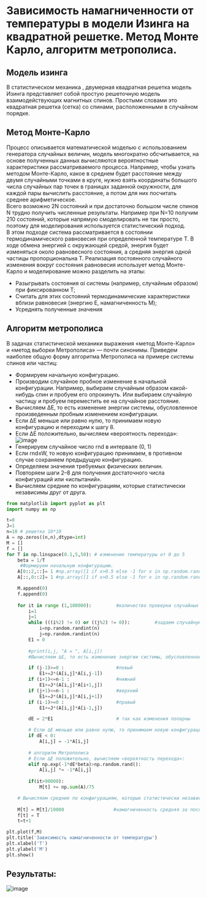 # Зависимость намагниченности от температуры в модели Изинга на квадратной решетке. Метод Монте Карло, алгоритм метрополиса.
## Модель изинга
В статистическом механика , двумерная квадратная решетка модель Изинга представляет собой простую решеточную модель взаимодействующих магнитных спинов.
Простыми словами это квадратная решетка (сетка) со спинами, расположенными в случайном порядке. 
## Метод Монте-Карло
Процесс описывается математической моделью с использованием генератора случайных величин, модель многократно обсчитывается, 
на основе полученных данных вычисляются вероятностные характеристики рассматриваемого процесса. Например, чтобы узнать методом Монте-Карло, 
какое в среднем будет расстояние между двумя случайными точками в круге, нужно взять координаты большого числа случайных пар точек в границах 
заданной окружности, для каждой пары вычислить расстояние, а потом для них посчитать среднее арифметическое.
</br>
Всего возможно 2N состояний и при достаточно большом числе спинов N трудно получить численные результаты. 
Например при N=10 получим 210 состояний, которые напрямую смоделировать не так просто, поэтому для моделирования используется статистический подход.
</br>
В этом подходе система рассматривается в состоянии термодинамического равновесия при определенной температуре T. 
В ходе обмена энергией с окружающей средой, энергия будет изменяться около равновесного состояния, а средняя энергия одной частицы пропорциональна T. Реализация постоянного случайного изменения вокруг состояния равновесия использует метод Монте-Карло и моделирование можно разделить на этапы:
</br>
* Разыгрывать состояния αi системы (например, случайным образом) при фиксированном T;
* Считать для этих состояний термодинамические характеристики вблизи равновесия (энергию E, намагниченность M);
* Усреднять полученные значения
## Алгоритм метрополиса
В задачах статистической механики выражения «метод Монте-Карло» и «метод выборки Метрополиса» — почти синонимы. 
Приведем наиболее общую форму алгоритма Метрополиса на примере системы спинов или частиц:
* Формируем начальную конфигурацию.
* Производим случайное пробное изменение в начальной конфигурации. Например, выбираем случайным образом какой-нибудь спин и пробуем его опрокинуть. Или выбираем случайную частицу и пробуем переместить ее на случайное расстояние.
* Вычисляем ∆Е, то есть изменение энергии системы, обусловленное произведенным пробным изменением конфигурации.
* Если ∆Е меньше или равно нулю, то принимаем новую конфигурацию и переходим к шагу 8.
* Если ∆Е положительно, вычисляем «вероятность перехода»:</br>
![image](https://user-images.githubusercontent.com/66952748/158302610-991ff0b4-8115-41b2-9a6e-740cb16f07b5.png)
* Генерируем случайное число rnd в интервале (0, 1)
* Если rnd≤W, то новую конфигурацию принимаем, в противном случае сохраняем предыдущую конфигурацию.
* Определяем значения требуемых физических величин.
* Повторяем шаги 2–8 для получения достаточного числа конфигураций или «испытаний».
* Вычисляем средние по конфигурациям, которые статистически независимы друг от друга.


```python
from matplotlib import pyplot as plt
import numpy as np 

t=0
J=1
n=10 # решетка 10*10
A = np.zeros((n,n),dtype=int)
M = []
f = []
for T in np.linspace(0.1,5,50): # изменение температуры от 0 до 5
    beta = 1/T
     #Формируем начальную конфигурацию.
    A[0::2,::]= 1 #np.array([1 if x>0.5 else -1 for x in np.random.rand(50)]).reshape((n//2,n))
    A[::,0::2]= 1 #np.array([1 if x>0.5 else -1 for x in np.random.rand(50)]).reshape((n,n//2))

    M.append(0)
    f.append(0)
    
    for it in range (1,100000):         #количество проверки случайных ячеек
        i=1
        j=1
        while (((i%2) != 0) or ((j%2) != 0)):         #задаем случайную ячейку
            i=np.random.randint(n)
            j=np.random.randint(n)
        E1 = 0                         
        
        #print(i,j, "A = ", A[i,j])
        #Вычисляем ∆Е, то есть изменение энергии системы, обусловленное произведенным пробным изменением конфигурации.

        if (j-1)>=0 :                   #левый 
            E1+=J*(A[i,j]*A[i,j-1])
        if (i+1)<=n-1 :                 #нижний
            E1+=J*(A[i,j]*A[i+1,j])
        if (j+1)<=n-1 :                 #верхний
            E1+=J*(A[i,j]*A[i,j+1])
        if (i-1)>=0 :                   #правый
            E1+=J*(A[i,j]*A[i-1,j])

        dE = 2*E1                       # так как изменения попарны

        # Если ∆Е меньше или равно нулю, то принимаем новую конфигурацию (в нашем случае переворачиваем спин)
        if dE < 0:
            A[i,j] = -1*A[i,j]
        
        # алгоритм Метрополиса
        # Если ∆Е положительно, вычисляем «вероятность перехода»:
        elif np.exp(-1*dE*beta)>np.random.rand():                       # Генерируем случайное число rnd в интервале (0, 1)
            A[i,j] *= -1*A[i,j]                                         # Если rnd≤W, то новую конфигурацию принимаем
        
        if(it>90000):
            M[t] += np.sum(A)/75                                        #намагниченность как сумма спинов/на количество ячеек

    # Вычисляем средние по конфигурациям, которые статистически независимы друг от друга.
    
    M[t] = M[t]/10000                  #намагниченность средняя за последние 10000 шагов
    f[t] = T
    t=t+1

plt.plot(f,M)
plt.title('Зависимость намагниченности от температуры')
plt.xlabel('T')
plt.ylabel('M')
plt.show()
```
## Результаты:
![image](https://user-images.githubusercontent.com/66952748/158302708-1852d223-e566-42e3-ba9a-333c458f8c2a.png)
